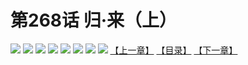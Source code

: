 # 第268话 归·来（上）
![](https://mhpic.xiaomingtaiji.net/comic/D/斗破苍穹拆分版/268话/1.jpg-zymk.middle.webp)
![](https://mhpic.xiaomingtaiji.net/comic/D/斗破苍穹拆分版/268话/2.jpg-zymk.middle.webp)
![](https://mhpic.xiaomingtaiji.net/comic/D/斗破苍穹拆分版/268话/3.jpg-zymk.middle.webp)
![](https://mhpic.xiaomingtaiji.net/comic/D/斗破苍穹拆分版/268话/4.jpg-zymk.middle.webp)
![](https://mhpic.xiaomingtaiji.net/comic/D/斗破苍穹拆分版/268话/5.jpg-zymk.middle.webp)
![](https://mhpic.xiaomingtaiji.net/comic/D/斗破苍穹拆分版/268话/6.jpg-zymk.middle.webp)
![](https://mhpic.xiaomingtaiji.net/comic/D/斗破苍穹拆分版/268话/7.jpg-zymk.middle.webp)
![](https://mhpic.xiaomingtaiji.net/comic/D/斗破苍穹拆分版/268话/8.jpg-zymk.middle.webp)
[【上一章】](./267.md)
[【目录】](./READMD.md)
[【下一章】](./269.md)
